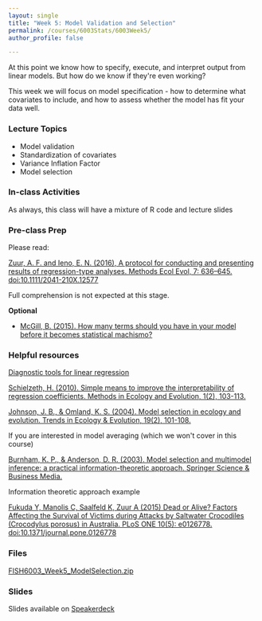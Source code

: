 ```yaml
---
layout: single
title: "Week 5: Model Validation and Selection"
permalink: /courses/6003Stats/6003Week5/
author_profile: false

---
```


At this point we know how to specify, execute, and interpret output from linear models. But how do we know if they're even working?

This week we will focus on model specification - how to determine what covariates to include, and how to assess whether the model has fit your data well.

### Lecture Topics

* Model validation
* Standardization of covariates
* Variance Inflation Factor  
* Model selection
		
### In-class Activities

As always, this class will have a mixture of R code and lecture slides

### Pre-class Prep

Please read:

[Zuur, A. F. and Ieno, E. N. (2016), A protocol for conducting and presenting results of regression-type analyses. Methods Ecol Evol, 7: 636–645. doi:10.1111/2041-210X.12577](http://onlinelibrary.wiley.com/doi/10.1111/2041-210X.12577/abstract)

Full comprehension is not expected at this stage. 

**Optional**

- [McGill, B. (2015). How many terms should you have in your model before it becomes statistical machismo?](https://dynamicecology.wordpress.com/2015/02/05/how-many-terms-in-your-model-before-statistical-machismo/)

### Helpful resources

[Diagnostic tools for linear regression](https://www.statmethods.net/stats/rdiagnostics.html)

[Schielzeth, H. (2010). Simple means to improve the interpretability of regression coefficients. Methods in Ecology and Evolution, 1(2), 103-113.](http://onlinelibrary.wiley.com/doi/10.1111/j.2041-210X.2010.00012.x/pdf)

[Johnson, J. B., & Omland, K. S. (2004). Model selection in ecology and evolution. Trends in Ecology & Evolution, 19(2), 101-108.](https://www.sciencedirect.com/science/article/pii/S0169534703003458)

If you are interested in model averaging (which we won't cover in this course)

[Burnham, K. P., & Anderson, D. R. (2003). Model selection and multimodel inference: a practical information-theoretic approach. Springer Science & Business Media.](http://www.springer.com/gp/book/9780387953649)

Information theoretic approach example

[Fukuda Y, Manolis C, Saalfeld K, Zuur A (2015) Dead or Alive? Factors Affecting the Survival of Victims during Attacks by Saltwater Crocodiles (Crocodylus porosus) in Australia. PLoS ONE 10(5): e0126778. doi:10.1371/journal.pone.0126778](http://journals.plos.org/plosone/article?id=10.1371/journal.pone.0126778)

### Files

[FISH6003_Week5_ModelSelection.zip](/assets/images/6003/FISH6003_Week5_ModelSelection.zip)

### Slides

<script async class="speakerdeck-embed" data-id="29b323cdc958449cb040ae1760b74ae2" data-ratio="1.77777777777778" src="//speakerdeck.com/assets/embed.js"></script>
Slides available on [Speakerdeck](https://speakerdeck.com/pandalusplatyceros/fish-6003-week-5-model-validation-and-selection)


